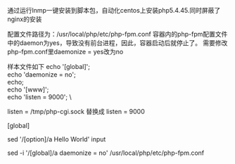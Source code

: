 通过运行lnmp一键安装到脚本包，自动化centos上安装php5.4.45.同时屏蔽了nginx的安装

配置文件路径为：/usr/local/php/etc/php-fpm.conf
容器内的php-fpm配置文件中的daemon为yes，导致没有前台进程，因此，容器启动后就停止了。
需要修改php-fpm.conf里daemonize = yes改为no

样本文件如下
echo '[global]'; \
echo 'daemonize = no'; \
echo; \
echo '[www]'; \
echo 'listen = 9000'; \

listen = /tmp/php-cgi.sock 替换成 listen = 9000

[global]

sed  '/\[option\]/a Hello World' input

sed -i '/\[global\]/a daemonize = no' /usr/local/php/etc/php-fpm.conf
